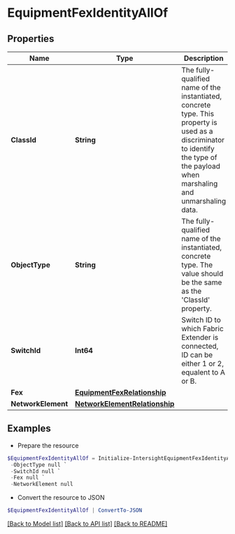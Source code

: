 # EquipmentFexIdentityAllOf
## Properties

Name | Type | Description | Notes
------------ | ------------- | ------------- | -------------
**ClassId** | **String** | The fully-qualified name of the instantiated, concrete type. This property is used as a discriminator to identify the type of the payload when marshaling and unmarshaling data. | [default to "equipment.FexIdentity"]
**ObjectType** | **String** | The fully-qualified name of the instantiated, concrete type. The value should be the same as the &#39;ClassId&#39; property. | [default to "equipment.FexIdentity"]
**SwitchId** | **Int64** | Switch ID to which Fabric Extender is connected, ID can be either 1 or 2, equalent to A or B. | [optional] 
**Fex** | [**EquipmentFexRelationship**](EquipmentFexRelationship.md) |  | [optional] 
**NetworkElement** | [**NetworkElementRelationship**](NetworkElementRelationship.md) |  | [optional] 

## Examples

- Prepare the resource
```powershell
$EquipmentFexIdentityAllOf = Initialize-IntersightEquipmentFexIdentityAllOf  -ClassId null `
 -ObjectType null `
 -SwitchId null `
 -Fex null `
 -NetworkElement null
```

- Convert the resource to JSON
```powershell
$EquipmentFexIdentityAllOf | ConvertTo-JSON
```

[[Back to Model list]](../README.md#documentation-for-models) [[Back to API list]](../README.md#documentation-for-api-endpoints) [[Back to README]](../README.md)

